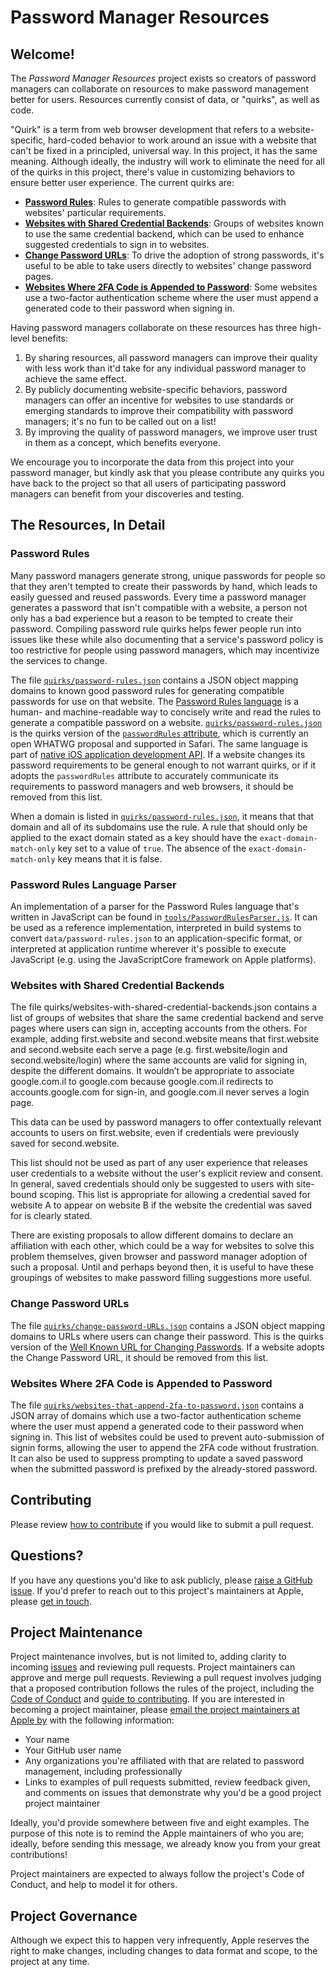 # Password Manager Resources

## Welcome!

The _Password Manager Resources_ project exists so creators of password managers can collaborate on resources to make password management better for users. Resources currently consist of data, or "quirks", as well as code.

"Quirk" is a term from web browser development that refers to a website-specific, hard-coded behavior to work around an issue with a website that can't be fixed in a principled, universal way. In this project, it has the same meaning. Although ideally, the industry will work to eliminate the need for all of the quirks in this project, there's value in customizing behaviors to ensure better user experience. The current quirks are:

* [**Password Rules**](#password-rules): Rules to generate compatible passwords with websites' particular requirements.
* [**Websites with Shared Credential Backends**](#websites-with-shared-credential-backends): Groups of websites known to use the same credential backend, which can be used to enhance suggested credentials to sign in to websites.
* [**Change Password URLs**](#change-password-urls): To drive the adoption of strong passwords, it's useful to be able to take users directly to websites' change password pages.
* [**Websites Where 2FA Code is Appended to Password**](#websites-where-2fa-code-is-appended-to-password): Some websites use a two-factor authentication scheme where the user must append a generated code to their password when signing in.

Having password managers collaborate on these resources has three high-level benefits:

1. By sharing resources, all password managers can improve their quality with less work than it'd take for any individual password manager to achieve the same effect.
1. By publicly documenting website-specific behaviors, password managers can offer an incentive for websites to use standards or emerging standards to improve their compatibility with password managers; it's no fun to be called out on a list!
1. By improving the quality of password managers, we improve user trust in them as a concept, which benefits everyone.

We encourage you to incorporate the data from this project into your password manager, but kindly ask that you please contribute any quirks you have back to the project so that all users of participating password managers can benefit from your discoveries and testing.

## The Resources, In Detail

### Password Rules

Many password managers generate strong, unique passwords for people so that they aren't tempted to create their passwords by hand, which leads to easily guessed and reused passwords. Every time a password manager generates a password that isn't compatible with a website, a person not only has a bad experience but a reason to be tempted to create their password. Compiling password rule quirks helps fewer people run into issues like these while also documenting that a service's password policy is too restrictive for people using password managers, which may incentivize the services to change.

The file [`quirks/password-rules.json`](quirks/password-rules.json) contains a JSON object mapping domains to known good password rules for generating compatible passwords for use on that website. The [Password Rules language](https://developer.apple.com/password-rules/) is a human- and machine-readable way to concisely write and read the rules to generate a compatible password on a website. [`quirks/password-rules.json`](quirks/password-rules.json) is the quirks version of the [`passwordRules` attribute](https://github.com/whatwg/html/issues/3518), which is currently an open WHATWG proposal and supported in Safari. The same language is part of [native iOS application development API](https://developer.apple.com/documentation/security/password_autofill/customizing_password_autofill_rules). If a website changes its password requirements to be general enough to not warrant quirks, or if it adopts the `passwordRules` attribute to accurately communicate its requirements to password managers and web browsers, it should be removed from this list.

When a domain is listed in [`quirks/password-rules.json`](quirks/password-rules.json), it means that that domain and all of its subdomains use the rule. A rule that should only be applied to the exact domain stated as a key should have the `exact-domain-match-only` key set to a value of `true`. The absence of the `exact-domain-match-only` key means that it is false.

### Password Rules Language Parser

An implementation of a parser for the Password Rules language that's written in JavaScript can be found in [`tools/PasswordRulesParser.js`](tools/PasswordRulesParser.js). It can be used as a reference implementation, interpreted in build systems to convert `data/password-rules.json` to an application-specific format, or interpreted at application runtime wherever it's possible to execute JavaScript (e.g. using the JavaScriptCore framework on Apple platforms).

### Websites with Shared Credential Backends

The file quirks/websites-with-shared-credential-backends.json contains a list of groups of websites that share the same credential backend and serve pages where users can sign in, accepting accounts from the others. For example, adding first.website and second.website means that first.website and second.website each serve a page (e.g. first.website/login and second.website/login) where the same accounts are valid for signing in, despite the different domains. It wouldn’t be appropriate to associate google.com.il to google.com because google.com.il redirects to accounts.google.com for sign-in, and google.com.il never serves a login page.

This data can be used by password managers to offer contextually relevant accounts to users on first.website, even if credentials were previously saved for second.website.

This list should not be used as part of any user experience that releases user credentials to a website without the user's explicit review and consent. In general, saved credentials should only be suggested to users with site-bound scoping. This list is appropriate for allowing a credential saved for website A to appear on website B if the website the credential was saved for is clearly stated.

There are existing proposals to allow different domains to declare an affiliation with each other, which could be a way for websites to solve this problem themselves, given browser and password manager adoption of such a proposal. Until and perhaps beyond then, it is useful to have these groupings of websites to make password filling suggestions more useful.

### Change Password URLs

The file [`quirks/change-password-URLs.json`](quirks/change-password-URLs.json) contains a JSON object mapping domains to URLs where users can change their password. This is the quirks version of the [Well Known URL for Changing Passwords](https://wicg.github.io/change-password-url/index.html). If a website adopts the Change Password URL, it should be removed from this list.

### Websites Where 2FA Code is Appended to Password

The file [`quirks/websites-that-append-2fa-to-password.json`](quirks/websites-that-append-2fa-to-password.json) contains a JSON array of domains which use a two-factor authentication scheme where the user must append a generated code to their password when signing in. This list of websites could be used to prevent auto-submission of signin forms, allowing the user to append the 2FA code without frustration. It can also be used to suppress prompting to update a saved password when the submitted password is prefixed by the already-stored password.

## Contributing

Please review [how to contribute](CONTRIBUTING.md) if you would like to submit a pull request.

## Questions?

If you have any questions you'd like to ask publicly, please [raise a GitHub issue](https://github.com/apple/password-manager-resources/issues). If you'd prefer to reach out to this project's maintainers at Apple, please [get in touch](mailto:password-manager-resources-maintainers@apple.com).

## Project Maintenance

Project maintenance involves, but is not limited to, adding clarity to incoming [issues](https://github.com/apple/password-manager-resources/issues) and reviewing pull requests. Project maintainers can approve and merge pull requests. Reviewing a pull request involves judging that a proposed contribution follows the rules of the project, including the [Code of Conduct](CODE_OF_CONDUCT.md) and [guide to contributing](CONTRIBUTING.md). If you are interested in becoming a project maintainer, please [email the project maintainers at Apple by](mailto:password-manager-resources-maintainers@apple.com) with the following information:

* Your name
* Your GitHub user name
* Any organizations you're affiliated with that are related to password management, including professionally
* Links to examples of pull requests submitted, review feedback given, and comments on issues that demonstrate why you'd be a good project project maintainer

Ideally, you'd provide somewhere between five and eight examples. The purpose of this note is to remind the Apple maintainers of who you are; ideally, before sending this message, we already know you from your great contributions!

Project maintainers are expected to always follow the project's Code of Conduct, and help to model it for others.

## Project Governance

Although we expect this to happen very infrequently, Apple reserves the right to make changes, including changes to data format and scope, to the project at any time.
